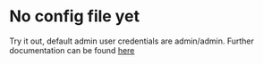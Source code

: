 # No config file yet
Try it out, default admin user credentials are admin/admin.
Further documentation can be found [here](http://docs.grafana.org/installation/docker/)

